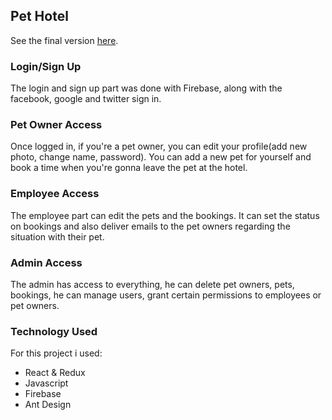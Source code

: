 ## Pet Hotel
See the final version [here](https://pet-hotel-d5d51.firebaseapp.com/).

### Login/Sign Up
The login and sign up part was done with Firebase, along with the facebook, google and twitter sign in.
### Pet Owner Access
Once logged in, if you're a pet owner, you can edit your profile(add new photo, change name, password).
You can add a new pet for yourself and book a time when you're gonna leave the pet at the hotel.
### Employee Access
The employee part can edit the pets and the bookings. It can set the status on bookings and also deliver emails to the pet owners regarding the situation with their pet.
### Admin Access
The admin has access to everything, he can delete pet owners, pets, bookings, he can manage users, grant certain permissions to employees or pet owners.

### Technology Used
For this project i used:
- React & Redux
- Javascript
- Firebase
- Ant Design
